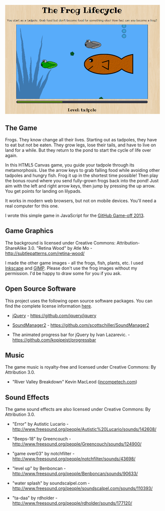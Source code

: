 ![The Frog Lifecycle](img/screenshot.png)

## The Game

Frogs. They know change all their lives. Starting out as tadpoles, they have to eat but not be eaten. They grow legs, lose their tails, and have to live on land for a while. But they return to the pond to start the cycle of life over again.

In this HTML5 Canvas game, you guide your tadpole through its metamorphosis. Use the arrow keys to grab falling food while avoiding other tadpoles and hungry fish. Frog it up in the shortest time possible! Then play the bonus round where you send fully-grown frogs back into the pond! Just aim with the left and right arrow keys, then jump by pressing the up arrow. You get points for landing on lilypads.

It works in modern web browsers, but not on mobile devices. You'll need a real computer for this one.

I wrote this simple game in JavaScript for the [GitHub Game-off 2013](https://github.com/github/game-off-2013).

## Game Graphics

The background is licensed under Creative Commons: Attribution-ShareAlike 3.0. "Retina Wood" by Atle Mo - http://subtlepatterns.com/retina-wood/

I made the other game images - all the frogs, fish, plants, etc. I used [Inkscape](http://inkscape.org/) and [GIMP](http://www.gimp.org/). Please don't use the frog images without my permission. I'd be happy to draw some for you if you ask.

## Open Source Software

This project uses the following open source software packages. You can find the complete license information [here](license.txt).

  * [jQuery](http://jquery.com/) - https://github.com/jquery/jquery

  * [SoundManager2](schillmania.com) - https://github.com/scottschiller/SoundManager2

  * The animated progress bar for jQuery by Ivan Lazarevic. - https://github.com/kopipejst/progressbar

## Music

The game music is royalty-free and licensed under Creative Commons: By Attribution 3.0.

  * "River Valley Breakdown" Kevin MacLeod ([incompetech.com](http://incompetech.com/music/royalty-free/index.html?isrc=USUAN1300032)) 

## Sound Effects

The game sound effects are also licensed under Creative Commons: By Attribution 3.0.

  * "Error" by Autistic Lucario - http://www.freesound.org/people/Autistic%20Lucario/sounds/142608/

  * "Beeps-18" by Greencouch - http://www.freesound.org/people/Greencouch/sounds/124900/

  * "game over03" by notchfilter - http://www.freesound.org/people/notchfilter/sounds/43698/

  * "level up" by Benboncan - http://www.freesound.org/people/Benboncan/sounds/90633/
  
  * "water splash" by soundscalpel.com - http://www.freesound.org/people/soundscalpel.com/sounds/110393/
  
  * "ta-daa" by rdholder - http://www.freesound.org/people/rdholder/sounds/177120/



